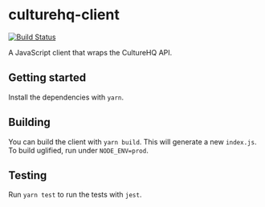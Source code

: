 # culturehq-client

[![Build Status](https://travis-ci.com/CultureHQ/client.svg?token=kQUiABmGkzyHdJdMnCnv&branch=master)](https://travis-ci.com/CultureHQ/client)

A JavaScript client that wraps the CultureHQ API.

## Getting started

Install the dependencies with `yarn`.

## Building

You can build the client with `yarn build`. This will generate a new `index.js`. To build uglified, run under `NODE_ENV=prod`.

## Testing

Run `yarn test` to run the tests with `jest`.
